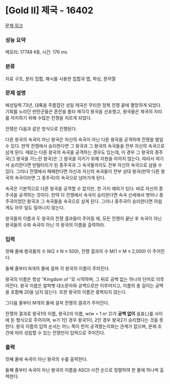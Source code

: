 # [Gold II] 제국 - 16402 

[문제 링크](https://www.acmicpc.net/problem/16402) 

### 성능 요약

메모리: 17748 KB, 시간: 176 ms

### 분류

자료 구조, 분리 집합, 해시를 사용한 집합과 맵, 파싱, 문자열

### 문제 설명

<p>배성일력 73년, 대륙을 주름잡던 성일 제국은 무리한 정복 전쟁 끝에 멸망하게 되었다. 기회를 노리던 반란군들은 혼란을 틈타 제각각 왕국을 선포했고, 왕국들은 제국의 자리를 차지하기 위해 수많은 전쟁을 치르게 되었다.</p>

<p>전쟁은 다음과 같은 방식으로 진행된다.</p>

<p>다른 왕국의 속국이 아닌 왕국은 자신의 속국이 아닌 다른 왕국을 공격하여 전쟁을 벌일 수 있다. 만약 전쟁에서 승리한다면 그 왕국과 그 왕국의 속국들을 전부 자신의 속국으로 삼게 된다. 때로는 다른 왕국의 속국을 공격하는 경우도 있는데, 이 경우 그 왕국의 종주국(그 왕국을 거느린 왕국)은 그 왕국을 지키기 위해 지원을 아끼지 않는다. 따라서 여기서 승리한다면 빈털터리가 된 종주국과 그 속국들까지도 전부 자신의 속국으로 삼을 수 있다. 그러나 전쟁에서 패배한다면 자신과 자신의 속국들이 전부 상대 왕국(만약 다른 왕국의 속국이라면 그 종주국)의 속국으로 넘어가게 된다.</p>

<p>속국은 기본적으로 다른 왕국을 공격할 수 없지만, 한 가지 예외가 있다. 바로 자신의 종주국을 공격하는 것이다. 만약 이 전쟁에서 속국이 승리한다면 속국 신세에서 벗어나 종주국이었던 왕국과 그 속국들을 속국으로 삼게 된다. 그러나 종주국이 승리한다면 아쉽게도 아무 일도 일어나지 않는다.</p>

<p>왕국들의 이름과 두 왕국의 전쟁 결과들이 주어질 때, 모든 전쟁이 끝난 후 속국이 아닌 왕국들의 수와 속국이 아닌 각 왕국의 이름을 출력하라.</p>

### 입력 

 <p>첫째 줄에 왕국들의 수 N(2 ≤ N ≤ 500), 전쟁 결과의 수 M(1 ≤ M ≤ 2,000) 이 주어진다.</p>

<p>둘째 줄부터 N개의 줄에 걸쳐 각 왕국의 이름이 주어진다.</p>

<p>왕국의 이름은 항상 “Kingdom of ”로 시작하며, 그 뒤로 공백 없는 하나의 단어로 이루어진다. 왕국 이름은 알파벳 대소문자와 공백으로만 이루어지고, 이름의 총 길이는 공백을 포함해 20을 넘지 않는다. 또한 왕국의 이름은 중복되지 않는다.</p>

<p>그다음 줄부터 M개의 줄에 걸쳐 전쟁의 결과가 주어진다.</p>

<p>전쟁의 결과로 왕국1의 이름, 왕국2의 이름, w(w = 1 or 2)가 <strong>공백 없이</strong> 쉼표(,)를 사이에 둔 형식으로 주어지며, w가 1인 경우 왕국1이, 2인 경우 왕국2가 승리했다는 것을 뜻한다. 왕국 이름의 입력 순서는 어느 쪽이 먼저 공격했는지와는 관계가 없으며, 문제 조건에 따라 성립할 수 있는 전쟁만이 입력으로 주어진다.</p>

### 출력 

 <p>첫째 줄에 속국이 아닌 왕국의 수를 출력한다.</p>

<p>둘째 줄부터 속국이 아닌 왕국의 이름을 ASCII 사전 순으로 정렬하여 한 줄에 하나씩 출력한다.</p>

